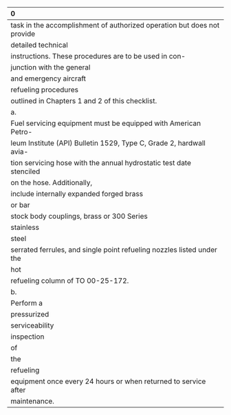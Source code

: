 | 0                                                                       |
|:------------------------------------------------------------------------|
| task in the accomplishment of authorized operation but does not provide |
| detailed technical                                                      |
| instructions. These procedures are to be used in con-                   |
| junction with the general                                               |
| and emergency aircraft                                                  |
| refueling procedures                                                    |
| outlined in Chapters 1 and 2 of this checklist.                         |
| a.                                                                      |
| Fuel servicing equipment must be equipped with American Petro-          |
| leum Institute (API) Bulletin 1529, Type C, Grade 2, hardwall avia-     |
| tion servicing hose with the annual hydrostatic test date stenciled     |
| on the hose. Additionally,                                              |
| include internally expanded forged brass                                |
| or bar                                                                  |
| stock body couplings, brass or 300 Series                               |
| stainless                                                               |
| steel                                                                   |
| serrated ferrules, and single point refueling nozzles listed under the  |
| hot                                                                     |
| refueling column of TO 00-25-172.                                       |
| b.                                                                      |
| Perform a                                                               |
| pressurized                                                             |
| serviceability                                                          |
| inspection                                                              |
| of                                                                      |
| the                                                                     |
| refueling                                                               |
| equipment once every 24 hours or when returned to service after         |
| maintenance.                                                            |